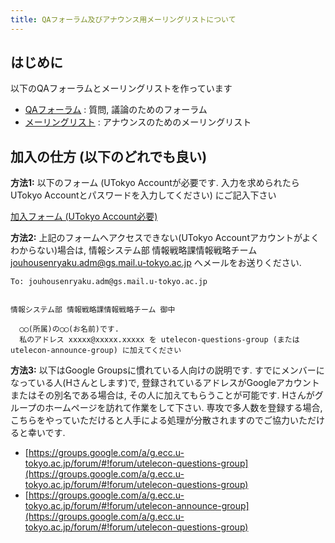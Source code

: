 ```yaml
---
title: QAフォーラム及びアナウンス用メーリングリストについて
---
```


はじめに
---------------------------

以下のQAフォーラムとメーリングリストを作っています

* [QAフォーラム](https://groups.google.com/a/g.ecc.u-tokyo.ac.jp/forum/#!forum/utelecon-questions-group) : 質問, 議論のためのフォーラム
* [メーリングリスト](https://groups.google.com/a/g.ecc.u-tokyo.ac.jp/forum/#!forum/utelecon-announce-group) : アナウンスのためのメーリングリスト

加入の仕方 (以下のどれでも良い)
---------------------------

**方法1:** 以下のフォーム (UTokyo Accountが必要です. 入力を求められたらUTokyo Accountとパスワードを入力してください) にご記入下さい

<a href="https://forms.office.com/Pages/ResponsePage.aspx?id=T6978HAr10eaAgh1yvlMhI_ifmf7qdFDpTYBBcm0ltJUMFJEVjVPVFdVM0VZNUlVRlNJRk5ROU9OSC4u" target="_blank"> 加入フォーム (UTokyo Account必要) </a>

**方法2:** 上記のフォームへアクセスできない(UTokyo Accountアカウントがよくわからない)場合は, 情報システム部 情報戦略課情報戦略チーム  jouhousenryaku.adm@gs.mail.u-tokyo.ac.jp へメールをお送りください.

```
To: jouhousenryaku.adm@gs.mail.u-tokyo.ac.jp


情報システム部 情報戦略課情報戦略チーム 御中

  ◯◯(所属)の◯◯(お名前)です.
  私のアドレス xxxxx@xxxxx.xxxxx を utelecon-questions-group (またはutelecon-announce-group) に加えてください
```

**方法3:** 以下はGoogle Groupsに慣れている人向けの説明です. すでにメンバーになっている人(Hさんとします)で, 登録されているアドレスがGoogleアカウントまたはその別名である場合は, その人に加えてもらうことが可能です. Hさんがグループのホームページを訪れて作業をして下さい. 専攻で多人数を登録する場合, こちらをやっていただけると人手による処理が分散されますのでご協力いただけると幸いです.

* [https://groups.google.com/a/g.ecc.u-tokyo.ac.jp/forum/#!forum/utelecon-questions-group](https://groups.google.com/a/g.ecc.u-tokyo.ac.jp/forum/#!forum/utelecon-questions-group)
* [https://groups.google.com/a/g.ecc.u-tokyo.ac.jp/forum/#!forum/utelecon-announce-group](https://groups.google.com/a/g.ecc.u-tokyo.ac.jp/forum/#!forum/utelecon-questions-group)


